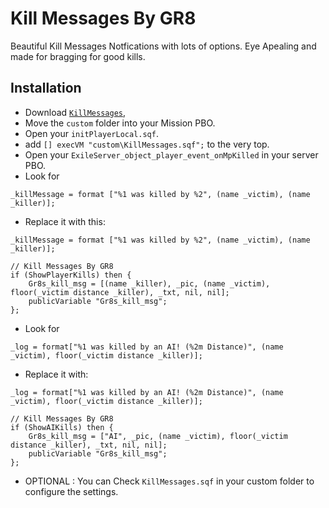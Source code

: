 Kill Messages By GR8
=============

Beautiful Kill Messages Notfications with lots of options. Eye Apealing and made for bragging for good kills.

Installation
--------------------------

* Download [`KillMessages`](https://github.com/Gr8z/ExileMod-KillMessages/archive/master.zip),
* Move the `custom` folder into your Mission PBO.
* Open your `initPlayerLocal.sqf`.
* add `[] execVM "custom\KillMessages.sqf";` to the very top.
* Open your `ExileServer_object_player_event_onMpKilled` in your server PBO.
* Look for 
```
_killMessage = format ["%1 was killed by %2", (name _victim), (name _killer)];
```
* Replace it with this:
```
_killMessage = format ["%1 was killed by %2", (name _victim), (name _killer)];

// Kill Messages By GR8				
if (ShowPlayerKills) then {
	Gr8s_kill_msg = [(name _killer), _pic, (name _victim), floor(_victim distance _killer), _txt, nil, nil];
	publicVariable "Gr8s_kill_msg";
};
```
* Look for 
```
_log = format["%1 was killed by an AI! (%2m Distance)", (name _victim), floor(_victim distance _killer)];
```
* Replace it with:
```
_log = format["%1 was killed by an AI! (%2m Distance)", (name _victim), floor(_victim distance _killer)];

// Kill Messages By GR8	
if (ShowAIKills) then {
	Gr8s_kill_msg = ["AI", _pic, (name _victim), floor(_victim distance _killer), _txt, nil, nil];
	publicVariable "Gr8s_kill_msg";
};
```
* OPTIONAL : You can Check `KillMessages.sqf` in your custom folder to configure the settings.